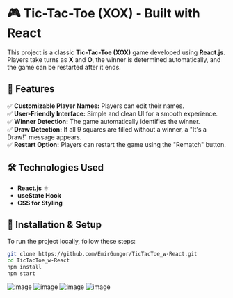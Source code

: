 # 🎮 Tic-Tac-Toe (XOX) - Built with React

This project is a classic **Tic-Tac-Toe (XOX)** game developed using **React.js**.  
Players take turns as **X** and **O**, the winner is determined automatically, and the game can be restarted after it ends.  

## 🚀 Features

✅ **Customizable Player Names:** Players can edit their names.  
✅ **User-Friendly Interface:** Simple and clean UI for a smooth experience.  
✅ **Winner Detection:** The game automatically identifies the winner.  
✅ **Draw Detection:** If all 9 squares are filled without a winner, a "It's a Draw!" message appears.  
✅ **Restart Option:** Players can restart the game using the "Rematch" button.  

## 🛠️ Technologies Used

- **React.js** ⚛️  
- **useState Hook**  
- **CSS for Styling**  

## 📌 Installation & Setup

To run the project locally, follow these steps:

```bash
git clone https://github.com/EmirGungor/TicTacToe_w-React.git
cd TicTacToe_w-React
npm install
npm start
```



![image](https://github.com/user-attachments/assets/3be43c8c-469d-40e7-b21d-0e8a7f5823b8)
![image](https://github.com/user-attachments/assets/1d542e5e-48c2-4637-8c9b-0db3382aa406)
![image](https://github.com/user-attachments/assets/21628618-fdb4-43c8-9b7f-38aff06aa039)
![image](https://github.com/user-attachments/assets/b9fc28f4-4ec6-4c75-a028-5392d3ab6290)


